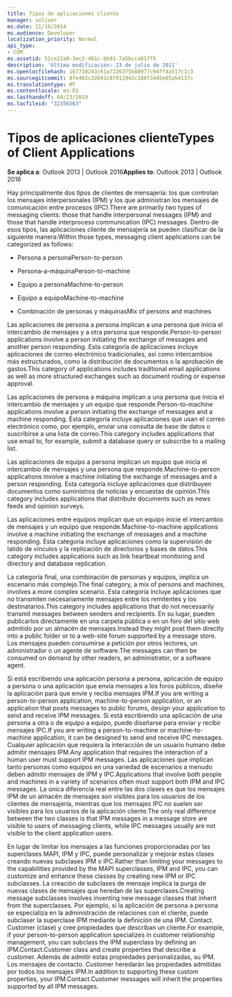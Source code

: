 ```yaml
---
title: Tipos de aplicaciones cliente
manager: soliver
ms.date: 11/16/2014
ms.audience: Developer
localization_priority: Normal
api_type:
- COM
ms.assetid: 52ce22a9-3ec2-481c-bb91-7a5bcca817f5
description: 'Última modificación: 23 de julio de 2011'
ms.openlocfilehash: 167710243c61a7226375b88977c94ff4a517c1c3
ms.sourcegitcommit: 8fe462c32b91c87911942c188f3445e85a54137c
ms.translationtype: MT
ms.contentlocale: es-ES
ms.lasthandoff: 04/23/2019
ms.locfileid: "32356563"
---
```

# <a name="types-of-client-applications"></a><span data-ttu-id="e8295-103">Tipos de aplicaciones cliente</span><span class="sxs-lookup"><span data-stu-id="e8295-103">Types of Client Applications</span></span>

  
  
<span data-ttu-id="e8295-104">**Se aplica a**: Outlook 2013 | Outlook 2016</span><span class="sxs-lookup"><span data-stu-id="e8295-104">**Applies to**: Outlook 2013 | Outlook 2016</span></span> 
  
<span data-ttu-id="e8295-105">Hay principalmente dos tipos de clientes de mensajería: los que controlan los mensajes interpersonales (IPM) y los que administran los mensajes de comunicación entre procesos (IPC).</span><span class="sxs-lookup"><span data-stu-id="e8295-105">There are primarily two types of messaging clients: those that handle interpersonal messages (IPM) and those that handle interprocess communication (IPC) messages.</span></span> <span data-ttu-id="e8295-106">Dentro de esos tipos, las aplicaciones cliente de mensajería se pueden clasificar de la siguiente manera:</span><span class="sxs-lookup"><span data-stu-id="e8295-106">Within those types, messaging client applications can be categorized as follows:</span></span>
  
- <span data-ttu-id="e8295-107">Persona a persona</span><span class="sxs-lookup"><span data-stu-id="e8295-107">Person-to-person</span></span>
    
- <span data-ttu-id="e8295-108">Persona-a-máquina</span><span class="sxs-lookup"><span data-stu-id="e8295-108">Person-to-machine</span></span>
    
- <span data-ttu-id="e8295-109">Equipo a persona</span><span class="sxs-lookup"><span data-stu-id="e8295-109">Machine-to-person</span></span>
    
- <span data-ttu-id="e8295-110">Equipo a equipo</span><span class="sxs-lookup"><span data-stu-id="e8295-110">Machine-to-machine</span></span>
    
- <span data-ttu-id="e8295-111">Combinación de personas y máquinas</span><span class="sxs-lookup"><span data-stu-id="e8295-111">Mix of persons and machines</span></span>
    
<span data-ttu-id="e8295-112">Las aplicaciones de persona a persona implican a una persona que inicia el intercambio de mensajes y a otra persona que responde.</span><span class="sxs-lookup"><span data-stu-id="e8295-112">Person-to-person applications involve a person initiating the exchange of messages and another person responding.</span></span> <span data-ttu-id="e8295-113">Esta categoría de aplicaciones incluye aplicaciones de correo electrónico tradicionales, así como intercambios más estructurados, como la distribución de documentos o la aprobación de gastos.</span><span class="sxs-lookup"><span data-stu-id="e8295-113">This category of applications includes traditional email applications as well as more structured exchanges such as document routing or expense approval.</span></span>
  
<span data-ttu-id="e8295-114">Las aplicaciones de persona a máquina implican a una persona que inicia el intercambio de mensajes y un equipo que responde.</span><span class="sxs-lookup"><span data-stu-id="e8295-114">Person-to-machine applications involve a person initiating the exchange of messages and a machine responding.</span></span> <span data-ttu-id="e8295-115">Esta categoría incluye aplicaciones que usan el correo electrónico como, por ejemplo, enviar una consulta de base de datos o suscribirse a una lista de correo.</span><span class="sxs-lookup"><span data-stu-id="e8295-115">This category includes applications that use email to, for example, submit a database query or subscribe to a mailing list.</span></span>
  
<span data-ttu-id="e8295-116">Las aplicaciones de equipo a persona implican un equipo que inicia el intercambio de mensajes y una persona que responde.</span><span class="sxs-lookup"><span data-stu-id="e8295-116">Machine-to-person applications involve a machine initiating the exchange of messages and a person responding.</span></span> <span data-ttu-id="e8295-117">Esta categoría incluye aplicaciones que distribuyen documentos como suministros de noticias y encuestas de opinión.</span><span class="sxs-lookup"><span data-stu-id="e8295-117">This category includes applications that distribute documents such as news feeds and opinion surveys.</span></span>
  
<span data-ttu-id="e8295-118">Las aplicaciones entre equipos implican que un equipo inicie el intercambio de mensajes y un equipo que responde.</span><span class="sxs-lookup"><span data-stu-id="e8295-118">Machine-to-machine applications involve a machine initiating the exchange of messages and a machine responding.</span></span> <span data-ttu-id="e8295-119">Esta categoría incluye aplicaciones como la supervisión de latido de vínculos y la replicación de directorios y bases de datos.</span><span class="sxs-lookup"><span data-stu-id="e8295-119">This category includes applications such as link heartbeat monitoring and directory and database replication.</span></span>
  
<span data-ttu-id="e8295-120">La categoría final, una combinación de personas y equipos, implica un escenario más complejo.</span><span class="sxs-lookup"><span data-stu-id="e8295-120">The final category, a mix of persons and machines, involves a more complex scenario.</span></span> <span data-ttu-id="e8295-121">Esta categoría incluye aplicaciones que no transmiten necesariamente mensajes entre los remitentes y los destinatarios.</span><span class="sxs-lookup"><span data-stu-id="e8295-121">This category includes applications that do not necessarily transmit messages between senders and recipients.</span></span> <span data-ttu-id="e8295-122">En su lugar, pueden publicarlos directamente en una carpeta pública o en un foro del sitio web admitido por un almacén de mensajes.</span><span class="sxs-lookup"><span data-stu-id="e8295-122">Instead they might post them directly into a public folder or to a web-site forum supported by a message store.</span></span> <span data-ttu-id="e8295-123">Los mensajes pueden consumirse a petición por otros lectores, un administrador o un agente de software.</span><span class="sxs-lookup"><span data-stu-id="e8295-123">The messages can then be consumed on demand by other readers, an administrator, or a software agent.</span></span>
  
<span data-ttu-id="e8295-124">Si está escribiendo una aplicación persona a persona, aplicación de equipo a persona o una aplicación que envía mensajes a los foros públicos, diseñe la aplicación para que envíe y reciba mensajes IPM.</span><span class="sxs-lookup"><span data-stu-id="e8295-124">If you are writing a person-to-person application, machine-to-person application, or an application that posts messages to public forums, design your application to send and receive IPM messages.</span></span> <span data-ttu-id="e8295-125">Si está escribiendo una aplicación de una persona a otra o de equipo a equipo, puede diseñarse para enviar y recibir mensajes IPC.</span><span class="sxs-lookup"><span data-stu-id="e8295-125">If you are writing a person-to-machine or machine-to-machine application, it can be designed to send and receive IPC messages.</span></span> <span data-ttu-id="e8295-126">Cualquier aplicación que requiera la interacción de un usuario humano debe admitir mensajes IPM.</span><span class="sxs-lookup"><span data-stu-id="e8295-126">Any application that requires the interaction of a human user must support IPM messages.</span></span> <span data-ttu-id="e8295-127">Las aplicaciones que implican tanto personas como equipos en una variedad de escenarios a menudo deben admitir mensajes de IPM y IPC.</span><span class="sxs-lookup"><span data-stu-id="e8295-127">Applications that involve both people and machines in a variety of scenarios often must support both IPM and IPC messages.</span></span> <span data-ttu-id="e8295-128">La única diferencia real entre las dos clases es que los mensajes IPM de un almacén de mensajes son visibles para los usuarios de los clientes de mensajería, mientras que los mensajes IPC no suelen ser visibles para los usuarios de la aplicación cliente.</span><span class="sxs-lookup"><span data-stu-id="e8295-128">The only real difference between the two classes is that IPM messages in a message store are visible to users of messaging clients, while IPC messages usually are not visible to the client application users.</span></span> 
  
<span data-ttu-id="e8295-129">En lugar de limitar los mensajes a las funciones proporcionadas por las superclases MAPI, IPM y IPC, puede personalizar y mejorar estas clases creando nuevas subclases IPM o IPC.</span><span class="sxs-lookup"><span data-stu-id="e8295-129">Rather than limiting your messages to the capabilities provided by the MAPI superclasses, IPM and IPC, you can customize and enhance these classes by creating new IPM or IPC subclasses.</span></span> <span data-ttu-id="e8295-130">La creación de subclases de mensaje implica la purga de nuevas clases de mensajes que heredan de las superclases.</span><span class="sxs-lookup"><span data-stu-id="e8295-130">Creating message subclasses involves inventing new message classes that inherit from the superclasses.</span></span> <span data-ttu-id="e8295-131">Por ejemplo, si la aplicación de persona a persona se especializa en la administración de relaciones con el cliente, puede subclaser la superclase IPM mediante la definición de una IPM. Contact. Customer (clase) y cree propiedades que describan un cliente.</span><span class="sxs-lookup"><span data-stu-id="e8295-131">For example, if your person-to-person application specializes in customer relationship management, you can subclass the IPM superclass by defining an IPM.Contact.Customer class and create properties that describe a customer.</span></span> <span data-ttu-id="e8295-132">Además de admitir estas propiedades personalizadas, su IPM. Los mensajes de contacto. Customer heredarán las propiedades admitidas por todos los mensajes IPM.</span><span class="sxs-lookup"><span data-stu-id="e8295-132">In addition to supporting these custom properties, your IPM.Contact.Customer messages will inherit the properties supported by all IPM messages.</span></span>
  


